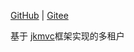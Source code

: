 [GitHub](https://github.com/shigebeyond/tenancy) | [Gitee](https://gitee.com/shigebeyond/tenancy) 

基于 [jkmvc](https://github.com/shigebeyond/jkmvc)框架实现的多租户